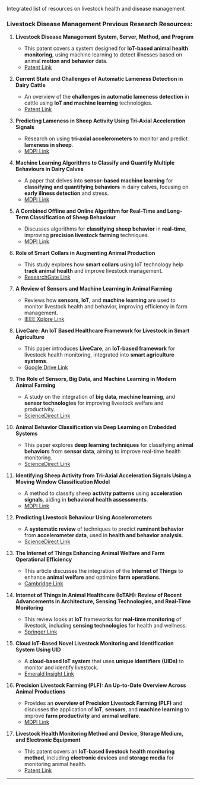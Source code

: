 Integrated list of resources on livestock health and disease management

### **Livestock Disease Management Previous Research  Resources:**

1. **Livestock Disease Management System, Server, Method, and Program**
    
    - This patent covers a system designed for **IoT-based animal health monitoring**, using machine learning to detect illnesses based on animal **motion and behavior** data.
    - [Patent Link](https://patents.google.com/patent/JP7525767B2/en?q=\(oT-based+animal+health+monitoring+system+machine+learning+to+detect+illness+based+on+motion+behavior+data\)&scholar&oq=oT-based+animal+health+monitoring+system+using+machine+learning+to+detect+illness+based+on+motion+and+behavior+data)
2. **Current State and Challenges of Automatic Lameness Detection in Dairy Cattle**
    
    - An overview of the **challenges in automatic lameness detection** in cattle using **IoT and machine learning** technologies.
    - [Patent Link](https://patents.google.com/scholar/7106288008848567260?q=\(IoT-based+animal+health+monitoring+system+machine+learning+to+detect+illness+based+on+motion\)&scholar&oq=IoT-based+animal+health+monitoring+system+using+machine+learning+to+detect+illness+based+on+motion)
3. **Predicting Lameness in Sheep Activity Using Tri-Axial Acceleration Signals**
    
    - Research on using **tri-axial accelerometers** to monitor and predict **lameness in sheep**.
    - [MDPI Link](https://www.mdpi.com/2076-2615/8/1/12)
4. **Machine Learning Algorithms to Classify and Quantify Multiple Behaviours in Dairy Calves**
    
    - A paper that delves into **sensor-based machine learning** for **classifying and quantifying behaviors** in dairy calves, focusing on **early illness detection** and stress.
    - [MDPI Link](https://www.mdpi.com/1424-8220/21/1/88)
5. **A Combined Offline and Online Algorithm for Real-Time and Long-Term Classification of Sheep Behaviour**
    
    - Discusses algorithms for **classifying sheep behavior** in **real-time**, improving **precision livestock farming** techniques.
    - [MDPI Link](https://www.mdpi.com/1424-8220/19/14/3201)
6. **Role of Smart Collars in Augmenting Animal Production**
    
    - This study explores how **smart collars** using IoT technology help **track animal health** and improve livestock management.
    - [ResearchGate Link](https://www.researchgate.net/profile/Amandeep-Singh-28/publication/379477300_Prospects_Applications_of_Artificial_Intelligence_in_Livestock_Sector/links/660b0925390c214cfd2f6911/Prospects-Applications-of-Artificial-Intelligence-in-Livestock-Sector.pdf#page=77)
7. **A Review of Sensors and Machine Learning in Animal Farming**
    
    - Reviews how **sensors**, **IoT**, and **machine learning** are used to monitor livestock health and behavior, improving efficiency in farm management.
    - [IEEE Xplore Link](https://ieeexplore.ieee.org/abstract/document/9588295)
8. **LiveCare: An IoT Based Healthcare Framework for Livestock in Smart Agriculture**
    
    - This paper introduces **LiveCare**, an **IoT-based framework** for livestock health monitoring, integrated into **smart agriculture systems**.
    - [Google Drive Link](https://drive.google.com/file/d/1EeTIGbPWQ3U1VW_Wqi198gKqmHXFI0RZ/view)
9. **The Role of Sensors, Big Data, and Machine Learning in Modern Animal Farming**
    
    - A study on the integration of **big data**, **machine learning**, and **sensor technologies** for improving livestock welfare and productivity.
    - [ScienceDirect Link](https://www.sciencedirect.com/science/article/pii/S2214180420301343)
10. **Animal Behavior Classification via Deep Learning on Embedded Systems**
    
    - This paper explores **deep learning techniques** for classifying **animal behaviors** from **sensor data**, aiming to improve real-time health monitoring.
    - [ScienceDirect Link](https://www.sciencedirect.com/science/article/pii/S0168169923000959)
11. **Identifying Sheep Activity from Tri-Axial Acceleration Signals Using a Moving Window Classification Model**
    
    - A method to classify sheep **activity patterns** using **acceleration signals**, aiding in **behavioral health assessments**.
    - [MDPI Link](https://www.mdpi.com/2072-4292/12/4/646)
12. **Predicting Livestock Behaviour Using Accelerometers**
    
    - A **systematic review** of techniques to predict **ruminant behavior** from **accelerometer data**, used in **health and behavior analysis**.
    - [ScienceDirect Link](https://www.sciencedirect.com/science/article/pii/S016816992100627X)
13. **The Internet of Things Enhancing Animal Welfare and Farm Operational Efficiency**
    
    - This article discusses the integration of the **Internet of Things** to enhance **animal welfare** and optimize **farm operations**.
    - [Cambridge Link](https://www.cambridge.org/core/services/aop-cambridge-core/content/view/8BF99BA8432D4E9BDD4465C52A033932/S0022029920000680a.pdf/div-class-title-the-internet-of-things-enhancing-animal-welfare-and-farm-operational-efficiency-div.pdf)
14. **Internet of Things in Animal Healthcare (IoTAH): Review of Recent Advancements in Architecture, Sensing Technologies, and Real-Time Monitoring**
    
    - This review looks at **IoT** frameworks for **real-time monitoring** of livestock, including **sensing technologies** for health and wellness.
    - [Springer Link](https://link.springer.com/article/10.1007/s42979-020-00310-z)
15. **Cloud IoT-Based Novel Livestock Monitoring and Identification System Using UID**
    
    - A **cloud-based IoT system** that uses **unique identifiers (UIDs)** to monitor and identify livestock.
    - [Emerald Insight Link](https://www.emerald.com/insight/content/doi/10.1108/sr-08-2017-0152/full/html)
16. **Precision Livestock Farming (PLF): An Up-to-Date Overview Across Animal Productions**
    
    - Provides an **overview of Precision Livestock Farming (PLF)** and discusses the application of **IoT**, **sensors**, and **machine learning** to improve **farm productivity** and **animal welfare**.
    - [MDPI Link](https://www.mdpi.com/1424-8220/22/12/4319)
17. **Livestock Health Monitoring Method and Device, Storage Medium, and Electronic Equipment**
    
    - This patent covers an **IoT-based livestock health monitoring method**, including **electronic devices** and **storage media** for monitoring animal health.
    - [Patent Link](https://patents.google.com/patent/CN113488175A/en?q=\(IoT-based+animal+health+monitoring+system+machine+learning+to+detect+illness+based+on+movement\)&scholar&oq=IoT-based+animal+health+monitoring+system+using+machine+learning+to+detect+illness+based+on+movement&page=1)

---

